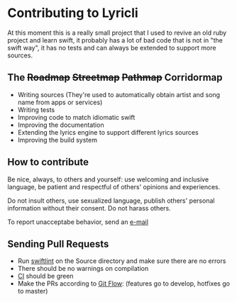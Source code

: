 # Contributing to Lyricli

At this moment this is a really small project that I used to revive an
old ruby project and learn swift, it probably has a lot of bad code that
is not in "the swift way", it has no tests and can always be extended to
support more sources.

## The ~~Roadmap~~ ~~Streetmap~~ ~~Pathmap~~ Corridormap

* Writing sources (They're used to automatically obtain artist and song
  name from apps or services)
* Writing tests
* Improving code to match idiomatic swift
* Improving the documentation
* Extending the lyrics engine to support different lyrics sources
* Improving the build system

## How to contribute

Be nice, always, to others and yourself: use welcoming and inclusive language,
be patient and respectful of others' opinions and experiences.

Do not insult others, use sexualized language, publish others' personal
information without their consent. Do not harass others.

To report unacceptabe behavior, send an [e-mail][email]

## Sending Pull Requests

* Run [swiftlint][swiftlint] on the Source directory and make sure there are no errors
* There should be no warnings on compilation
* [CI][ci] should be green
* Make the PRs according to [Git Flow][gitflow]: (features go to
  develop, hotfixes go to master)

[gitflow]: https://github.com/nvie/gitflow
[swiftlint]: https://github.com/realm/SwiftLint
[email]: mailto:ben@nsovocal.com
[ci]: https://travis-ci.org/lyricli-app/lyricli
